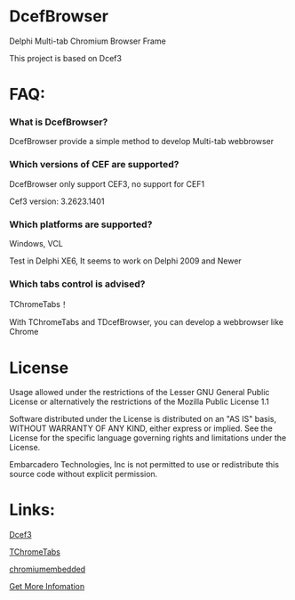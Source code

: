 # DcefBrowser

Delphi Multi-tab Chromium Browser Frame
  
This project is based on Dcef3

# FAQ:

### What is DcefBrowser?

DcefBrowser provide a simple method to develop Multi-tab webbrowser

### Which versions of CEF are supported?

DcefBrowser only support CEF3, no support for CEF1

Cef3 version: 3.2623.1401

### Which platforms are supported?

Windows, VCL

Test in Delphi XE6, It seems to work on Delphi 2009 and Newer

### Which tabs control is advised?

TChromeTabs！

With TChromeTabs and TDcefBrowser, you can develop a webbrowser like Chrome


# License

Usage allowed under the restrictions of the Lesser GNU General Public License or alternatively the restrictions of the Mozilla Public License 1.1

Software distributed under the License is distributed on an "AS IS" basis, WITHOUT WARRANTY OF ANY KIND, either express or implied. See the License for the specific language governing rights and limitations under the License.

Embarcadero Technologies, Inc is not permitted to use or redistribute this source code without explicit permission.
 
# Links:

[Dcef3](https://github.com/hgourvest/dcef3)

[TChromeTabs](https://github.com/norgepaul/tchrometabs)

[chromiumembedded](https://bitbucket.org/chromiumembedded/cef)

[Get More Infomation](http://www.bccsafe.com/dcefbrowser/2015/04/08/DcefBrowser%20Package%20Dcef3%20/)
